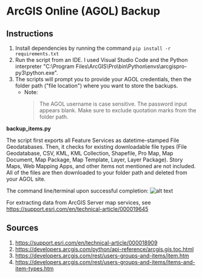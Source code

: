 
# ArcGIS Online (AGOL) Backup

<!-- ## Scripts 

1. updateFromKML.py is for appending new KML point data to point feature classes and layers. It applies the following methods to an open ArcGIS Pro project:
    -   removeExisting() - Removes intermediate data from input
    -   kmlToFC() - Converts KML file to appropriately projected feature class (FC)
    -   appendTo() - Appends the new FC to a master FC  
    -   appendToFL() - Appends the new FC to the correct Feature Layer/Service in an ArcGIS Online (AGOL) website

2. exportToPDF.py is a script tool that exports all of the layouts from your ArcGIS Pro project into PDFs.  -->

## Instructions

1. Install dependencies by running the command ```pip install -r requirements.txt```
2. Run the script from an IDE. I used Visual Studio Code and the Python interpreter "C:\Program Files\ArcGIS\Pro\bin\Python\envs\arcgispro-py3\python.exe".
3. The scripts will prompt you to provide your AGOL credentials, then the folder path ("file location") where you want to store the backups. 
    - Note:
        > The AGOL username is case sensitive. The password input appears blank. 
        > Make sure to exclude quotation marks from the folder path.

**backup_items.py**

The script first exports all Feature Services as datetime-stamped File Geodatabases. Then, it checks for existing downloadable file types (File Geodatabase, CSV, KML, KML Collection, Shapefile, Pro Map, Map Document, Map Package, Map Template, Layer, Layer Package). Story Maps, Web Mapping Apps, and other items not mentioned are not included. All of the files are then downloaded to your folder path and deleted from your AGOL site. 

The command line/terminal upon successful completion:
![alt text](https://i.imgur.com/aUrV1hN.jpg)

For extracting data from ArcGIS Server map services, see https://support.esri.com/en/technical-article/000019645 

## Sources

1. https://support.esri.com/en/technical-article/000018909 
2. https://developers.arcgis.com/python/api-reference/arcgis.gis.toc.html 
3. https://developers.arcgis.com/rest/users-groups-and-items/item.htm
4. https://developers.arcgis.com/rest/users-groups-and-items/items-and-item-types.htm

